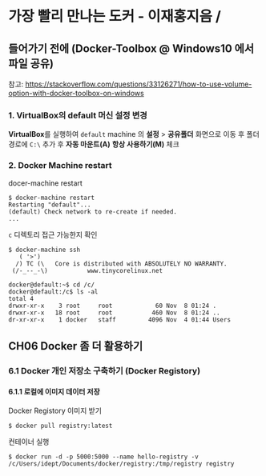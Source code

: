 # 가장 빨리 만나는 도커 - 이재홍지음 / 

## 들어가기 전에 (Docker-Toolbox @ Windows10 에서 파일 공유)
참고: https://stackoverflow.com/questions/33126271/how-to-use-volume-option-with-docker-toolbox-on-windows

### 1. VirtualBox의 default 머신 설정 변경
**VirtualBox**를 실행하여 `default` machine 의 **설정** > **공유폴더** 화면으로 이동 후 
폴더 경로에 `C:\` 추가 후 **자동 마운트(A)** **항상 사용하기(M)** 체크

### 2. Docker Machine restart 
docer-machine restart
```
$ docker-machine restart
Restarting "default"...
(default) Check network to re-create if needed.
...
```

`c` 디렉토리 접근 가능한지 확인
```
$ docker-machine ssh
   ( '>')
  /) TC (\   Core is distributed with ABSOLUTELY NO WARRANTY.
 (/-_--_-\)           www.tinycorelinux.net

docker@default:~$ cd /c/
docker@default:/c$ ls -al
total 4
drwxr-xr-x    3 root     root            60 Nov  8 01:24 .
drwxr-xr-x   18 root     root           460 Nov  8 01:24 ..
dr-xr-xr-x    1 docker   staff         4096 Nov  4 01:44 Users

```

## CH06 Docker 좀 더 활용하기

### 6.1 Docker 개인 저장소 구축하기 (Docker Registory)

#### 6.1.1 로컬에 이미지 데이터 저장
Docker Registory 이미지 받기
```
$ docker pull registry:latest
```

컨테이너 실행
```
$ docker run -d -p 5000:5000 --name hello-registry -v /c/Users/idept/Documents/docker/registry:/tmp/registry registry
```



